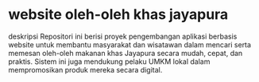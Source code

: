# website oleh-oleh khas jayapura 

deskripsi
Repositori ini berisi proyek pengembangan aplikasi berbasis website untuk membantu masyarakat dan wisatawan dalam mencari serta memesan oleh-oleh makanan khas Jayapura secara mudah, cepat, dan praktis. Sistem ini juga mendukung pelaku UMKM lokal dalam mempromosikan produk mereka secara digital.

